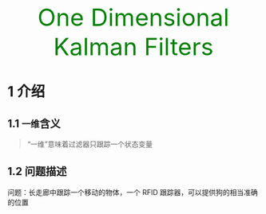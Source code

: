 <center> <font color='green' size=10> One Dimensional Kalman Filters </font> </center>

# 1 介绍

## 1.1 `一维`含义

> “一维”意味着过滤器只跟踪一个状态变量

## 1.2 问题描述

问题：长走廊中跟踪一个移动的物体，一个 RFID 跟踪器，可以提供狗的相当准确的位置